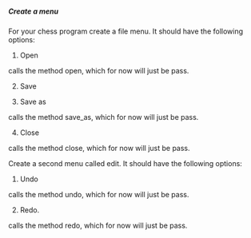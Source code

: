 ##### Create a menu

For your chess program create a file menu. It should have the following options:

1. Open

calls the method open, which for now will just be pass.

2. Save



3. Save as

calls the method save_as, which for now will just be pass.

4. Close

calls the method close, which for now will just be pass.

Create a second menu called edit. It should have the following options:

1. Undo

calls the method undo, which for now will just be pass.

2. Redo.

calls the method redo, which for now will just be pass.
